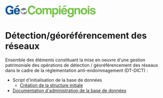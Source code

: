 ![GeoCompiegnois](doc/img/Logo_web-GeoCompiegnois.png)

# Détection/géoréférencement des réseaux

Ensemble des éléments constituant la mise en oeuvre d'une gestion patrimoniale des opérations de détection / géoréférencement des réseaux dans le cadre de la réglementation anti-endommagement (DT-DICT) :

- Script d'initialisation de la base de données
  * [Création  de la structure initiale](sql/init_bd_res_detec_10_squelette.sql)
- [Documentation d'administration de la base de données](doc/doc_admin_res_detec.md)
